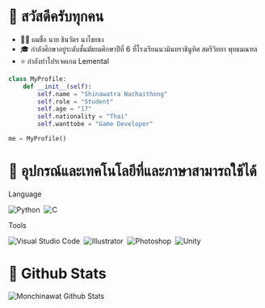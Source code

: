 # 👋 สวัสดีครับทุกคน

- 💂‍♂️ ผมชื่อ นาย ชินวัตร นาไชยธง
- 🎓 กำลังศึกษาอยู่ระดับชั้นมัธยมศึกษาปีที่ 6 ที่โรงเรียนนวมินทราชินูทิศ สตรีวิทยา พุทธมณฑล
- ⭐ กำลังทำโปรเจคเกม Lemental

```python
class MyProfile:
    def __init__(self):
        self.name = "Shinawatra Nachaithong"
        self.role = "Student"
        self.age = "17"
        self.nationality = "Thai"
        self.wanttobe = "Game Developer"

me = MyProfile()
```

# 🔧 อุปกรณ์และเทคโนโลยีที่และภาษาสามารถใช้ได้

Language

![Python](https://img.shields.io/badge/-Python-2D333B?style=flat&logo=python)&nbsp;
![C](https://img.shields.io/badge/-C#-2D333B?style=flat&logo=#239120)&nbsp;


Tools

![Visual Studio Code](https://img.shields.io/badge/-Visual%20Studio%20Code-2D333B?style=flat&logo=visual-studio-code&logoColor=007ACC)&nbsp;
![Illustrator](https://img.shields.io/badge/-Illustrator-2D333B?style=flat&logo=adobe-illustrator)&nbsp;
![Photoshop](https://img.shields.io/badge/-Photoshop-2D333B?style=flat&logo=adobe-photoshop)&nbsp;
![Unity](https://img.shields.io/badge/-Unity-2D333B?style=flat&logo=unity)&nbsp;



# 💪 Github Stats

<img align="center" src="https://github-readme-stats.vercel.app/api/top-langs/?username=monshinawatra&hide=shaderlab,hlsl&layout=compact&theme=prussian&show_icons=true" alt="Monchinawat Github Stats" />

